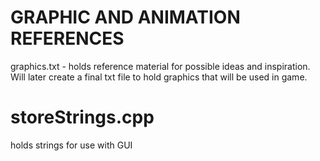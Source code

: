 # GRAPHIC AND ANIMATION REFERENCES

graphics.txt - holds reference material for possible ideas and inspiration. Will later create a final txt file to hold graphics that will be used in game.

# storeStrings.cpp

holds strings for use with GUI